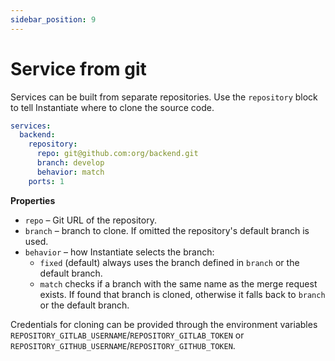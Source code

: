 ```yaml
---
sidebar_position: 9
---
```


# Service from git

Services can be built from separate repositories. Use the `repository` block to tell Instantiate where to clone the source code.

```yaml
services:
  backend:
    repository:
      repo: git@github.com:org/backend.git
      branch: develop
      behavior: match
    ports: 1
```

**Properties**

- `repo` – Git URL of the repository.
- `branch` – branch to clone. If omitted the repository's default branch is used.
- `behavior` – how Instantiate selects the branch:
  - `fixed` (default) always uses the branch defined in `branch` or the default branch.
  - `match` checks if a branch with the same name as the merge request exists. If found that branch is cloned, otherwise it falls back to `branch` or the default branch.

Credentials for cloning can be provided through the environment variables `REPOSITORY_GITLAB_USERNAME`/`REPOSITORY_GITLAB_TOKEN` or `REPOSITORY_GITHUB_USERNAME`/`REPOSITORY_GITHUB_TOKEN`.
